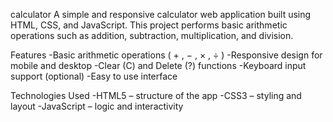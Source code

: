 calculator A simple and responsive calculator web application built using HTML, CSS, and JavaScript. This project performs basic arithmetic operations such as addition, subtraction, multiplication, and division.

Features -Basic arithmetic operations ( + , − , × , ÷ ) -Responsive design for mobile and desktop -Clear (C) and Delete (?) functions -Keyboard input support (optional) -Easy to use interface

Technologies Used -HTML5 – structure of the app -CSS3 – styling and layout -JavaScript – logic and interactivity
